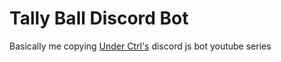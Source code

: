 # Tally Ball Discord Bot

Basically me copying [Under Ctrl's](https://www.youtube.com/@UnderCtrl) discord js bot youtube series